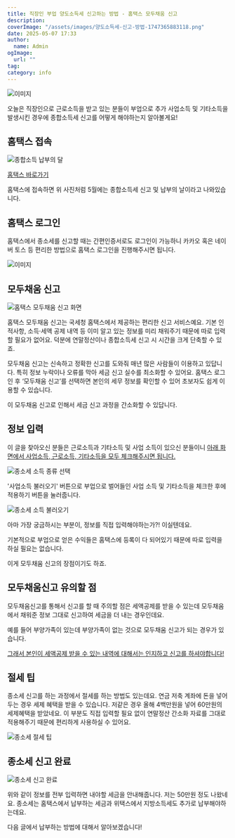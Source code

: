 ```yaml
---
title: 직장인 부업 양도소득세 신고하는 방법 - 홈택스 모두채움 신고
description:
coverImage: "/assets/images/양도소득세-신고-방법-1747365883118.png"
date: 2025-05-07 17:33
author:
  name: Admin
ogImage:
  url: ""
tag:
category: info
---
```


![이미지](/assets/images/양도소득세-신고-방법-1747365883118.png)

오늘은 직장인으로 근로소득을 받고 있는 분들이 부업으로 추가 사업소득 및 기타소득을 발생시킨 경우에 종합소득세 신고를 어떻게 해야하는지 알아볼게요!

## 홈택스 접속

![종합소득 납부의 달](/assets/images/2025-05-12-2025년-최신-직장인-부업-양도소득세-신고하는-방법-bf30de8f.png)

<a href="https://hometax.go.kr/websquare/websquare.html?w2xPath=/ui/pp/index_pp.xml" class="post_hyper_link">홈택스 바로가기</a>

홈택스에 접속하면 위 사진처럼 5월에는 종합소득세 신고 및 납부의 날이라고 나와있습니다.

## 홈택스 로그인

홈택스에서 종소세를 신고할 때는 간편인증서로도 로그인이 가능하니
카카오 혹은 네이버 토스 등 편리한 방법으로 홈택스 로그인을 진행해주시면 됩니다.

![이미지](/assets/images/2025-05-12-2025년-최신-직장인-부업-양도소득세-신고하는-방법-7adf6480.png)

## 모두채움 신고

![홈택스 모두채움 신고 화면](/assets/images/2025-05-12-2025년-최신-직장인-부업-양도소득세-신고하는-방법-21e95e3d.png)

홈택스 모두채움 신고는 국세청 홈택스에서 제공하는 편리한 신고 서비스예요.
기본 인적사항, 소득·세액 공제 내역 등 이미 알고 있는 정보를 미리 채워주기 때문에 따로 입력할 필요가 없어요.
덕분에 연말정산이나 종합소득세 신고 시 시간을 크게 단축할 수 있죠.

모두채움 신고는 신속하고 정확한 신고를 도와줘 매년 많은 사람들이 이용하고 있답니다.
특히 정보 누락이나 오류를 막아 세금 신고 실수를 최소화할 수 있어요.
홈택스 로그인 후 ‘모두채움 신고’를 선택하면
본인의 세무 정보를 확인할 수 있어 초보자도 쉽게 이용할 수 있습니다.

이 모두채움 신고로 인해서 세금 신고 과정을 간소화할 수 있답니다.

## 정보 입력

이 글을 찾아오신 분들은 근로소득과 기타소득 및 사업 소득이 있으신 분들이니
<u>아래 화면에서 사업소득, 근로소득, 기타소득을 모두 체크해주시면 됩니다. </u>

![종소세 소득 종류 선택](/assets/images/2025-05-12-2025년-최신-직장인-부업-양도소득세-신고하는-방법-b93b2980.png)

'사업소득 불러오기' 버튼으로 부업으로 벌어들인 사업 소득 및 기타소득을 체크한 후에 적용하기 버튼을 눌러줍니다.

![종소세 소득 불러오기](/assets/images/2025-05-12-2025년-최신-직장인-부업-양도소득세-신고하는-방법-e76c6a33.png)

아마 가장 궁금하시는 부분이,
정보를 직접 입력해야하는가?! 이실텐데요.

기본적으로 부업으로 얻은 수익들은 홈택스에 등록이 다 되어있기 때문에
따로 입력을 하실 필요는 없습니다.

이게 모두채움 신고의 장점이기도 하죠.

## 모두채움신고 유의할 점

모두채움신고를 통해서 신고를 할 때 주의할 점은 세액공제를 받을 수 있는데
모두채움에서 채워준 정보 그대로 신고하여 세금을 더 내는 경우인데요.

예를 들어 부양가족이 있는데 부양가족이 없는 것으로 모두채움 신고가 되는 경우가 있습니다.

<u>그래서 본인이 세액공제 받을 수 있는 내역에 대해서는 인지하고 신고를 하셔야합니다! </u>

## 절세 팁

종소세 신고를 하는 과정에서 절세를 하는 방법도 있는데요.
연금 저축 계좌에 돈을 넣어두는 경우 세제 혜택을 받을 수 있습니다.
저같은 경우 올해 4백만원을 넣어 60만원의 세제혜택을 받았네요.
이 부분도 직접 입력할 필요 없이 연말정산 간소화 자료를 그대로 적용해주기 때문에 편리하게 사용하실 수 있어요.

![종소세 절세 팁](/assets/images/2025-05-12-2025년-최신-직장인-부업-양도소득세-신고하는-방법-7581f4a8.png)

## 종소세 신고 완료

![종소세 신고 완료](/assets/images/2025-05-12-2025년-최신-직장인-부업-양도소득세-신고하는-방법-045e7651.png)

위와 같이 정보를 전부 입력하면 내야할 세금을 안내해줍니다. 저는 50만원 정도 나왔네요.
종소세는 홈택스에서 납부하는 세금과 위택스에서 지방소득세도 추가로 납부해야하는데요.

다음 글에서 납부하는 방법에 대해서 알아보겠습니다!
